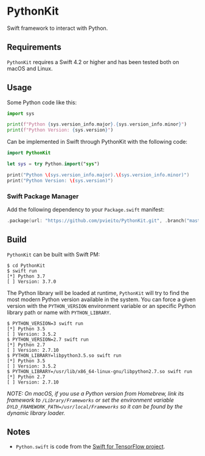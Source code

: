 #  PythonKit

Swift framework to interact with Python.

## Requirements

`PythonKit` requires a Swift 4.2 or higher and has been tested both on macOS and Linux.

## Usage

Some Python code like this:

```python
import sys

print(f"Python {sys.version_info.major}.{sys.version_info.minor}")
print(f"Python Version: {sys.version}")
```

Can be implemented in Swift through PythonKit with the following code:

```swift
import PythonKit

let sys = try Python.import("sys")

print("Python \(sys.version_info.major).\(sys.version_info.minor)")
print("Python Version: \(sys.version)")
```

### Swift Package Manager

Add the following dependency to your `Package.swift` manifest:

```swift
.package(url: "https://github.com/pvieito/PythonKit.git", .branch("master")),
```

## Build

`PythonKit` can be built with Swift PM:

```
$ cd PythonKit
$ swift run
[*] Python 3.7
[ ] Version: 3.7.0
```

The Python library will be loaded at runtime, `PythonKit` will try to find the most modern Python version available in the system. You can force a given version with the `PYTHON_VERSION` environment variable or an specific Python library path or name with `PYTHON_LIBRARY`.

```
$ PYTHON_VERSION=3 swift run
[*] Python 3.5
[ ] Version: 3.5.2
$ PYTHON_VERSION=2.7 swift run
[*] Python 2.7
[ ] Version: 2.7.10
$ PYTHON_LIBRARY=libpython3.5.so swift run
[*] Python 3.5
[ ] Version: 3.5.2
$ PYTHON_LIBRARY=/usr/lib/x86_64-linux-gnu/libpython2.7.so swift run
[*] Python 2.7
[ ] Version: 2.7.10
```

_NOTE: On macOS, if you use a Python version from Homebrew, link its framework to `/Library/Frameworks` or set the environment variable `DYLD_FRAMEWORK_PATH=/usr/local/Frameworks` so it can be found by the dynamic library loader._

## Notes

- `Python.swift` is code from the [Swift for TensorFlow project](https://github.com/tensorflow/swift).
